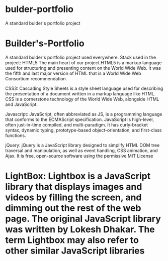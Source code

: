 
# bulder-portfolio
A standard bulder's portfolio project

# Builder's-Portfolio

A standard bulder's portfolio project used everywhere.
Stack used in the project:
HTML5
 The main heart of our project.HTML5 is a markup language used for structuring and presenting content on the
 World Wide Web. It was the fifth and last major version of HTML that is a World Wide Web Consortium recommendation.

 CSS3:
	Cascading Style Sheets is a style sheet language used for describing the presentation of a document written
  in a markup language like HTML. CSS is a cornerstone technology of the World Wide Web, alongside HTML and JavaScript.

 Javascript:
    JavaScript, often abbreviated as JS, is a programming language that conforms to the ECMAScript specification.
    JavaScript is high-level, often just-in-time compiled, and multi-paradigm. It has curly-bracket syntax, dynamic typing,
    prototype-based object-orientation, and first-class functions.

 jQuery:
	jQuery is a JavaScript library designed to simplify HTML DOM tree traversal and manipulation, as well as event handling, 
  CSS animation, and Ajax. It is free, open-source software using the permissive MIT License	

 LightBox:
	Lightbox is a JavaScript library that displays images and videos by filling the screen, and dimming out the rest of the web page.
  The original JavaScript library was written by Lokesh Dhakar. The term Lightbox may also refer to other similar JavaScript libraries
=======


